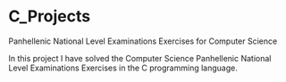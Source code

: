 # C_Projects
Panhellenic National Level Examinations Exercises for Computer Science

In this project I have solved the Computer Science Panhellenic National Level Examinations Exercises in the C programming language.
